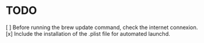 # TODO #

[ ] Before running the brew update command, check the internet connexion.
[x] Include the installation of the .plist file for automated launchd.

